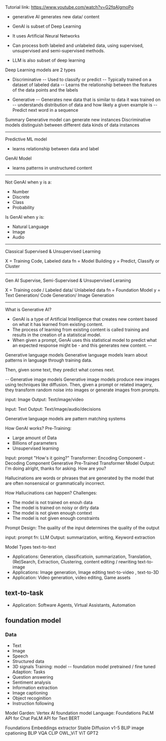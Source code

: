 Tutorial link: https://www.youtube.com/watch?v=G2fqAlgmoPo

- generative AI generates new data/ content
- GenAI is subset of Deep Learning
- It uses Artificial Neural Networks
- Can process both labeled and unlabeled data, using supervised, unsupervised and semi-supervised methods.

- LLM is also subset of deep learning

Deep Learning models are 2 types
- Discriminative 
-- Used to classify or predict
-- Typically trained on a dataset of labeled data
-- Learns the relationship between the features of the data points and the labels

- Generative
-- Generates new data that is similar to data it was trained on
-- understands distribution of data and how likely a given example is
-- Predict next word in a sequence

Summary
Generative model can generate new instances
Discriminative models distinguish between different data kinds of data instances

---
Predictive ML model 
- learns relationship between data and label

GenAI Model
- learns patterns in unstructured content

---
Not GenAI when y is a:
- Number
- Discrete
- Class
- Probability

Is GenAI when y is:
- Natural Language
- Image
- Audio

-----

Classical Supervised & Unsupervised Learning

X = Training Code, Labeled data
fn = Model Building
y = Predict, Classify or Cluster

----

Gen AI Supervise, Semi-Supervised & Unsupervised Leraning

X = Training code / Labeled data/ Unlabeled data
fn = Foundation Model
y = Text Generation/ Code Generation/ Image Generation

----------
What is Generative AI?
- GenAI is a type of Artificial Intelligence that creates new content based on what it has learned from existing content.
- The process of learning from existing content is called training and results in the creation of a statistical model.
- When given a prompt, GenAi uses this statistical model to predict what an expected response might be - and this generates new content.
--

Generative language models
Generative language models learn about patterns in language through training data.

Then, given some text, they predict what comes next.

--
Generative image models
Generative image models produce new images using techniques like diffusion.
Then, given a prompt or related imagery, they transform random noise into images or generate images from prompts.

input: Image 
Output: Text/image/video

Input: Text
Output: Text/image/audio/decisions

Generative language models are pattern matching systems

How GenAI works?
Pre-Training:
 - Large amount of Data
 - Billions of parameters
 - Unsupervised learning

Input: prompt "How's it going?"
Transformer: Encoding Component - Decoding Component
Generative Pre-Trained Transformer Model
Output: I'm doing alright, thanks for asking. How are you?

Hallucinations are words or phrases that are generated by the model that are often nonsensical or grammatically incorrect.

How Hallucinations can happen?
Challenges:
- The model is not trained on enouh data
- The model is trained on noisy or dirty data
- The model is not given enough context
- The model is not given enough constraints

Prompt Design: The quality of the input determines the quality of the output

input: prompt
fn: LLM
Output: summarization, writing, Keyword extraction

Model Types
text-to-text
- Applications: Generation, classificatioin, summarization, Translation, (Re)Search, Extraction, Clustering, content editing / rewriting
text-to-image 
- Applications: Image generation, Image editing
text-to-video , text-to-3D
- Application: Video generation, video editing, Game assets

## text-to-task
- Application: Software Agents, Virtual Assistants, Automation

## foundation model
### Data
- Text
- Image
- Speech
- Structured data
- 3D signals
Training: model -- foundation model
pretrained / fine tuned
Adaption: 
Tasks
- Question answering
- Sentiment analysis
- Information extraction
- Image captioning
- Object recoginition
- Instruction following

Model Garden: Vertex AI foundation model
Language:
Foundations
PaLM API for Chat
PaLM API for Text
BERT

Foundations
Embeddings extractor
Stable Diffusion v1-5
BLIP image cpationing 
BLIP VQA
CLIP
OWL_ViT
ViT GPT2